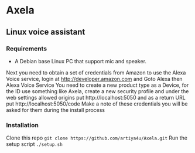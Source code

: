# Axela

Linux voice assistant
---------------------

### Requirements

* A Debian base Linux PC that support mic and speaker.


Next you need to obtain a set of credentials from Amazon to use the Alexa Voice service,
login at http://developer.amazon.com and Goto Alexa then Alexa Voice Service
You need to create a new product type as a Device, for the ID use something like Axela,
create a new security profile and under the web settings allowed origins put http://localhost:5050
and as a return URL put http://localhost:5050/code
Make a note of these credentials you will be asked for them during the install process

### Installation

Clone this repo
`git clone https://github.com/artiya4u/Axela.git`
Run the setup script
`./setup.sh`